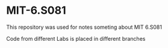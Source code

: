 # MIT-6.S081
This repository was used for notes someting about MIT 6.S081 

Code from different Labs is placed in different branches
